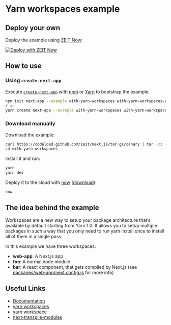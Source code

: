# Yarn workspaces example

## Deploy your own

Deploy the example using [ZEIT Now](https://zeit.co/now):

[![Deploy with ZEIT Now](https://zeit.co/button)](https://zeit.co/new/project?template=https://github.com/zeit/next.js/tree/canary/examples/with-yarn-workspaces)

## How to use

### Using `create-next-app`

Execute [`create-next-app`](https://github.com/zeit/next.js/tree/canary/packages/create-next-app) with [npm](https://docs.npmjs.com/cli/init) or [Yarn](https://yarnpkg.com/lang/en/docs/cli/create/) to bootstrap the example:

```bash
npm init next-app --example with-yarn-workspaces with-yarn-workspaces-app
# or
yarn create next-app --example with-yarn-workspaces with-yarn-workspaces-app
```

### Download manually

Download the example:

```bash
curl https://codeload.github.com/zeit/next.js/tar.gz/canary | tar -xz --strip=2 next.js-canary/examples/with-yarn-workspaces
cd with-yarn-workspaces
```

Install it and run:

```bash
yarn
yarn dev
```

Deploy it to the cloud with [now](https://zeit.co/now) ([download](https://zeit.co/download)):

```bash
now
```

## The idea behind the example

Workspaces are a new way to setup your package architecture that’s available by default starting from Yarn 1.0. It allows you to setup multiple packages in such a way that you only need to run yarn install once to install all of them in a single pass.

In this example we have three workspaces:

- **web-app**: A Next.js app
- **foo**: A normal node module
- **bar**: A react component, that gets compiled by Next.js (see [packages/web-app/next.config.js](./packages/web-app/next.config.js) for more info)

## Useful Links

- [Documentation](https://yarnpkg.com/en/docs/workspaces)
- [yarn workspaces](https://yarnpkg.com/lang/en/docs/cli/workspace)
- [yarn workspace](https://yarnpkg.com/lang/en/docs/cli/workspaces)
- [next-transpile-modules](https://www.npmjs.com/package/next-transpile-modules)
